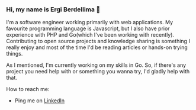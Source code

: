 ### Hi, my name is Ergi Berdellima 👋

I'm a software engineer working primarily with web applications. My favourite programming language is Javascript, but I also have prior experience with PHP and Go(which I've been working with recently). Contributing to open source projects and knowledge sharing is something I really enjoy and most of the time I'd be reading articles or hands-on trying things.

As I mentioned, I'm currently working on my skills in Go. So, if there's any project you need help with or something you wanna try, I'd gladly help with that.

How to reach me:
- Ping me on [LinkedIn](https://www.linkedin.com/in/ergi-berdellima/)
